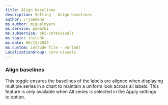 ```yaml
---
title: Align baselines
description: Setting - Align baselines
author: v-jaedena
ms.author: miguelmyers
ms.service: powerbi
ms.subservice: pbi-corevisuals
ms.topic: include
ms.date: 06/13/2024
ms.custom: include file - variant
LocalizationGroup: core-visuals
---
```

### Align baselines

This toggle ensures the baselines of the labels are aligned when displaying multiple series in a chart to maintain a uniform look across all labels. This feature is only available when All series is selected in the Apply settings to option.
